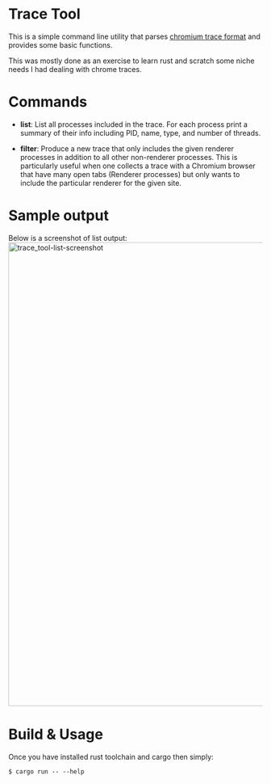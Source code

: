 # Trace Tool

This is a simple command line utility that parses 
[chromium trace format](https://docs.google.com/document/d/1CvAClvFfyA5R-PhYUmn5OOQtYMH4h6I0nSsKchNAySU/preview)
and provides some basic functions.

This was mostly done as an exercise to learn rust and scratch some niche needs
I had dealing with chrome traces.


# Commands

- **list**: List all processes included in the trace. For each process print a
  summary of their info including PID, name, type, and number of threads.



- **filter**: Produce a new trace that only includes the given renderer
  processes in addition to all other non-renderer processes. This is
  particularly useful when one collects a trace with a Chromium browser that
  have many open tabs (Renderer processes) but only wants to include the
  particular renderer for the given site.

# Sample output
Below is a screenshot of list output:
<img width="918" alt="trace_tool-list-screenshot" src="https://user-images.githubusercontent.com/944639/123524281-2db25600-d697-11eb-8192-0b1a0c94b659.png">

# Build & Usage

Once you have installed rust toolchain and cargo then simply:

``` 
$ cargo run -- --help
```

